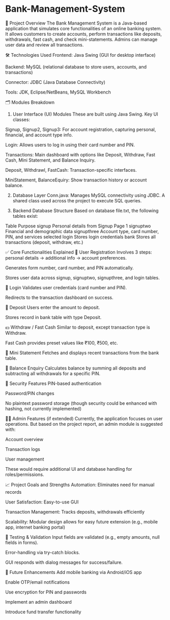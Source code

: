 # Bank-Management-System

🔧 Project Overview
The Bank Management System is a Java-based application that simulates core functionalities of an online banking system. It allows customers to create accounts, perform transactions like deposits, withdrawals, fast cash, and check mini-statements. Admins can manage user data and review all transactions.

🛠️ Technologies Used
Frontend: Java Swing (GUI for desktop interface)

Backend: MySQL (relational database to store users, accounts, and transactions)

Connector: JDBC (Java Database Connectivity)

Tools: JDK, Eclipse/NetBeans, MySQL Workbench

🗂️ Modules Breakdown
1. User Interface (UI) Modules
These are built using Java Swing. Key UI classes:

Signup, Signup2, Signup3: For account registration, capturing personal, financial, and account type info.

Login: Allows users to log in using their card number and PIN.

Transactions: Main dashboard with options like Deposit, Withdraw, Fast Cash, Mini Statement, and Balance Inquiry.

Deposit, Withdrawl, FastCash: Transaction-specific interfaces.

MiniStatement, BalanceEquiry: Show transaction history or account balance.

2. Database Layer
Conn.java: Manages MySQL connectivity using JDBC. A shared class used across the project to execute SQL queries.

3. Backend Database Structure
Based on database file.txt, the following tables exist:

Table	Purpose
signup	Personal details from Signup Page 1
signuptwo	Financial and demographic data
signupthree	Account type, card number, PIN, and services selected
login	Stores login credentials
bank	Stores all transactions (deposit, withdraw, etc.)

✅ Core Functionalities Explained
🔐 User Registration
Involves 3 steps: personal details → additional info → account preferences.

Generates form number, card number, and PIN automatically.

Stores user data across signup, signuptwo, signupthree, and login tables.

🔑 Login
Validates user credentials (card number and PIN).

Redirects to the transaction dashboard on success.

💸 Deposit
Users enter the amount to deposit.

Stores record in bank table with type Deposit.

💵 Withdraw / Fast Cash
Similar to deposit, except transaction type is Withdraw.

Fast Cash provides preset values like ₹100, ₹500, etc.

📄 Mini Statement
Fetches and displays recent transactions from the bank table.

💼 Balance Enquiry
Calculates balance by summing all deposits and subtracting all withdrawals for a specific PIN.

🔐 Security Features
PIN-based authentication

Password/PIN changes

No plaintext password storage (though security could be enhanced with hashing, not currently implemented)

🧑‍💼 Admin Features (if extended)
Currently, the application focuses on user operations. But based on the project report, an admin module is suggested with:

Account overview

Transaction logs

User management

These would require additional UI and database handling for roles/permissions.

📈 Project Goals and Strengths
Automation: Eliminates need for manual records

User Satisfaction: Easy-to-use GUI

Transaction Management: Tracks deposits, withdrawals efficiently

Scalability: Modular design allows for easy future extension (e.g., mobile app, internet banking portal)

🧪 Testing & Validation
Input fields are validated (e.g., empty amounts, null fields in forms).

Error-handling via try-catch blocks.

GUI responds with dialog messages for success/failure.

🧭 Future Enhancements
Add mobile banking via Android/iOS app

Enable OTP/email notifications

Use encryption for PIN and passwords

Implement an admin dashboard

Introduce fund transfer functionality

